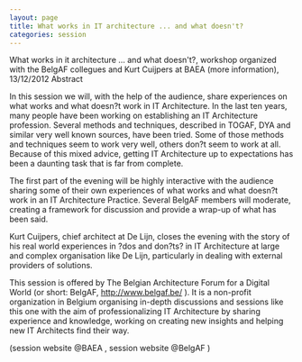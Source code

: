```yaml
---
layout: page
title: What works in IT architecture ... and what doesn't?
categories: session
---
```


What works in it architecture ... and what doesn't?, workshop organized with the BelgAF collegues and Kurt Cuijpers at BAEA (more information), 13/12/2012
Abstract

In this session we will, with the help of the audience, share experiences on what works and what doesn?t work in IT Architecture. In the last ten years, many people have been working on establishing an IT Architecture profession. Several methods and techniques, described in TOGAF, DYA and similar very well known sources, have been tried. Some of those methods and techniques seem to work very well, others don?t seem to work at all. Because of this mixed advice, getting IT Architecture up to expectations has been a daunting task that is far from complete.

The first part of the evening will be highly interactive with the audience sharing some of their own experiences of what works and what doesn?t work in an IT Architecture Practice. Several BelgAF members will moderate, creating a framework for discussion and provide a wrap-up of what has been said.

Kurt Cuijpers, chief architect at De Lijn, closes the evening with the story of his real world experiences in ?dos and don?ts? in IT Architecture at large and complex organisation like De Lijn, particularly in dealing with external providers of solutions.

This session is offered by The Belgian Architecture Forum for a Digital World (or short: BelgAF, http://www.belgaf.be/ ). It is a non-profit organization in Belgium organising in-depth discussions and sessions like this one with the aim of professionalizing IT Architecture by sharing experience and knowledge, working on creating new insights and helping new IT Architects find their way.

(session website @BAEA , session website @BelgAF )